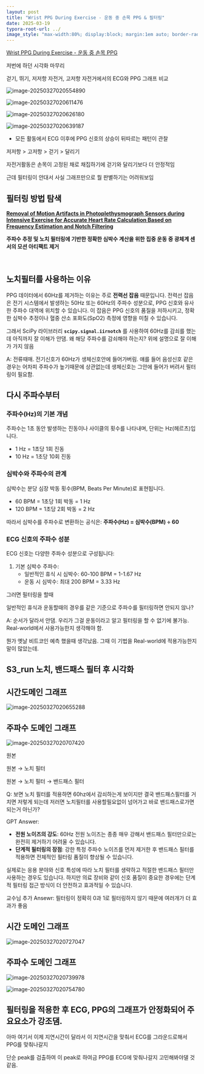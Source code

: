 ```yaml
---
layout: post
title: "Wrist PPG During Exercise - 운동 중 손목 PPG & 필터링"
date: 2025-03-19
typora-root-url: ../
image_style: "max-width:80%; display:block; margin:1em auto; border-radius:10px; box-shadow:0px 4px 8px rgba(0,0,0,0.8);"
---
```




[Wrist PPG During Exercise - 운동 중 손목 PPG](https://physionet.org/content/wrist/1.0.0/)

저번에 하던 시각화 마무리

걷기, 뛰기, 저저항 자전거, 고저항 자전거에서의 ECG와 PPG 그래프 비교

![image-20250327020554890](/assets/img/image-20250327020554890.png)



![image-20250327020611476](/assets/img/image-20250327020611476.png)



![image-20250327020626180](/assets/img/image-20250327020626180.png)



![image-20250327020639187](/assets/img/image-20250327020639187.png)



- 모든 활동에서 ECG 이후에 PPG 신호의 상승이 뒤따르는 패턴이 관찰

저저항 > 고저항 > 걷기 > 달리기

자전거활동은 손목이 고정된 채로 채집하기에 걷기와 달리기보다 더 안정적임



근데 필터링이 안대서 사실 그래프만으로 뭘 판별하기는 어려워보임

## 필터링 방법 탐색

[**Removal of Motion Artifacts in Photoplethysmograph Sensors during Intensive Exercise for Accurate Heart Rate Calculation Based on Frequency Estimation and Notch Filtering**](https://pmc.ncbi.nlm.nih.gov/articles/PMC6696451/)

**주파수 추정 및 노치 필터링에 기반한 정확한 심박수 계산을 위한 집중 운동 중 광체계 센서의 모션 아티팩트 제거**

<br>

## 노치필터를 사용하는 이유

PPG 데이터에서 60Hz를 제거하는 이유는 주로 **전력선 잡음** 때문입니다. 전력선 잡음은 전기 시스템에서 발생하는 50Hz 또는 60Hz의 주파수 성분으로, PPG 신호와 유사한 주파수 대역에 위치할 수 있습니다. 이 잡음은 PPG 신호의 품질을 저하시키고, 정확한 심박수 추정이나 혈중 산소 포화도(SpO2) 측정에 영향을 미칠 수 있습니다.

그래서 SciPy 라이브러리 **`scipy.signal.iirnotch`** 를 사용하여 60Hz를 감쇠를 했는데 아직까지 잘 이해가 안댐. 왜 해당 주파수를 감쇠해야 하는지? 위에 설명으로 잘 이해가 가지 않음



A: 전류때매. 전기신호가 60Hz가 생체신호안에 들어가버림. 얘를 들어 음성신호 같은 경우는 어차피 주파수가 높기때문에 상관없는데 생체신호는 그안에 들어가 버려서 필터링이 필요함.



## 다시 주파수부터

### 주파수(Hz)의 기본 개념

주파수는 1초 동안 발생하는 진동이나 사이클의 횟수를 나타내며, 단위는 Hz(헤르츠)입니다.

- 1 Hz = 1초당 1회 진동
- 10 Hz = 1초당 10회 진동

### 심박수와 주파수의 관계

심박수는 분당 심장 박동 횟수(BPM, Beats Per Minute)로 표현됩니다.

- 60 BPM = 1초당 1회 박동 = 1 Hz
- 120 BPM = 1초당 2회 박동 = 2 Hz

따라서 심박수를 주파수로 변환하는 공식은: **주파수(Hz) = 심박수(BPM) ÷ 60**

### ECG 신호의 주파수 성분

ECG 신호는 다양한 주파수 성분으로 구성됩니다:

1. 기본 심박수 주파수:
   - 일반적인 휴식 시 심박수: 60-100 BPM = 1-1.67 Hz
   - 운동 시 심박수: 최대 200 BPM = 3.33 Hz

그러면 필터링을 할때

일반적인 휴식과 운동할때의 경우를 같은 기준으로 주파수를 필터링하면 안되지 않나?

A: 순서가 달라서 안댐. 우리가 그걸 운동이라고 알고 필터링을 할 수 없기에 불가능. Real-world에서 사용가능한지 생각해야 함.

뭔가 옛날 비트코인 예측 했을때 생각났음. 그때 이 기법을 Real-world에 적용가능한지 말이 많았는데.



## S3_run 노치, 밴드패스 필터 후 시각화

## 시간도메인 그래프

![image-20250327020655288](/assets/img/image-20250327020655288.png)

## 주파수 도메인 그래프

![image-20250327020707420](/assets/img/image-20250327020707420.png)



원본

원본 → 노치 필터

원본 → 노치 필터 → 밴드패스 필터

Q: 보면 노치 필터를 적용하면 60hz에서 감쇠하는게 보이지만 결국 밴드패스필터를 거치면 저렇게 되는데 저러면 노치필터를 사용할필요없이 넘어가고 바로 밴드패스로가면 되는거 아닌가?

GPT Answer:

- **전원 노이즈의 강도**: 60Hz 전원 노이즈는 종종 매우 강해서 밴드패스 필터만으로는 완전히 제거하기 어려울 수 있습니다.
- **단계적 필터링의 장점**: 강한 특정 주파수 노이즈를 먼저 제거한 후 밴드패스 필터를 적용하면 전체적인 필터링 품질이 향상될 수 있습니다.

실제로는 응용 분야와 신호 특성에 따라 노치 필터를 생략하고 적절한 밴드패스 필터만 사용하는 경우도 있습니다. 하지만 의료 장비와 같이 신호 품질이 중요한 경우에는 단계적 필터링 접근 방식이 더 안전하고 효과적일 수 있습니다.

교수님 추가 Ansewr: 필터링이 정확히 0과 1로 필터링하지 않기 때문에 여러개가 더 효과가 좋음



## 시간 도메인 그래프 

![image-20250327020727047](/assets/img/image-20250327020727047.png)



## 주파수 도메인 그래프

![image-20250327020739978](/assets/img/image-20250327020739978.png)





![image-20250327020754780](/assets/img/image-20250327020754780.png)



## 필터링을 적용한 후 ECG, PPG의 그래프가 안정화되어 주요요소가 강조댐.



아마 여기서 이제 지연시간이 달라서 이 지연시간을 맞춰서 ECG를 그라운드로해서 PPG를 맞춰나갈지

단순 peak를 검출하여 이 peak로 하여금 PPG를 ECG에 맞춰나갈지 고민해봐야댈 것 같음.





